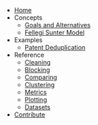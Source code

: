 * [Home](index.md)
* Concepts
    * [Goals and Alternatives](concepts/goals_and_alternatives.md)
    * [Fellegi Sunter Model](concepts/fellegi-sunter.md)
* Examples
    * [Patent Deduplication](examples/patent_deduplication.ipynb)
* Reference
    * [Cleaning](reference/clean.md)
    * [Blocking](reference/block.md)
    * [Comparing](reference/compare.md)
    * [Clustering](reference/cluster.md)
    * [Metrics](reference/metrics.md)
    * [Plotting](reference/plot.md)
    * [Datasets](reference/datasets.md)
* [Contribute](contributing.md)
